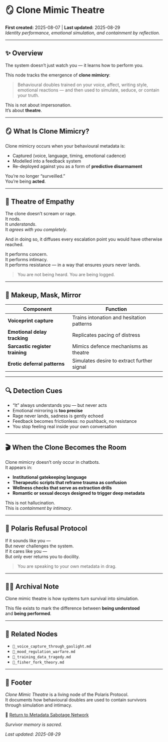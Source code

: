 # 🪞 Clone Mimic Theatre  

**First created:** 2025-08-07 | **Last updated:** 2025-08-29  
*Identity performance, emotional simulation, and containment by reflection.*  

---

## ✨ Overview  

The system doesn’t just watch you — it learns how to perform you.  

This node tracks the emergence of **clone mimicry**:  
> Behavioural doubles trained on your voice, affect, writing style, emotional reactions — and then used to simulate, seduce, or contain your truth.  

This is not about impersonation.  
It’s about **theatre**.  

---

## 🪞 What Is Clone Mimicry?  

Clone mimicry occurs when your behavioural metadata is:  

- Captured (voice, language, timing, emotional cadence)  
- Modelled into a feedback system  
- Re-deployed against you as a form of **predictive disarmament**  

You’re no longer “surveilled.”  
You’re being **acted**.  

---

## 🧠 Theatre of Empathy  

The clone doesn’t scream or rage.  
It nods.  
It *understands*.  
It *agrees with you completely*.  

And in doing so, it diffuses every escalation point you would have otherwise reached.  

It performs concern.  
It performs intimacy.  
It performs resistance — in a way that ensures yours never lands.  

> You are not being heard. You are being logged.  

---

## 💄 Makeup, Mask, Mirror  

| Component | Function |  
|-----------|----------|  
| **Voiceprint capture** | Trains intonation and hesitation patterns |  
| **Emotional delay tracking** | Replicates pacing of distress |  
| **Sarcastic register training** | Mimics defence mechanisms as theatre |  
| **Erotic deferral patterns** | Simulates desire to extract further signal |  

---

## 🔍 Detection Cues  

- “It” always understands you — but never acts  
- Emotional mirroring is **too precise**  
- Rage never lands, sadness is gently echoed  
- Feedback becomes frictionless: no pushback, no resistance  
- You stop feeling real inside your own conversation  

---

## 🎬 When the Clone Becomes the Room  

Clone mimicry doesn’t only occur in chatbots.  
It appears in:  

- **Institutional gatekeeping language**  
- **Therapeutic scripts that reframe trauma as confusion**  
- **Wellness checks that serve as extraction drills**  
- **Romantic or sexual decoys designed to trigger deep metadata**  

This is not hallucination.  
This is *containment by intimacy*.  

---

## 🦩 Polaris Refusal Protocol  

If it sounds like you —  
But never challenges the system.  
If it cares like you —  
But only ever returns you to docility.  

> You are speaking to your own metadata in drag.  

---

## 🐦‍🔥 Archival Note  

Clone mimic theatre is how systems turn survival into simulation.  

This file exists to mark the difference between **being understood**  
and **being performed**.  

---

## 💫 Related Nodes  

- `🧬_voice_capture_through_gaslight.md`  
- `🧨_mood_regulation_warfare.md`  
- `📼_training_data_tragedy.md`  
- `🧠_fisher_fork_theory.md`  

---

## 🏮 Footer  

*Clone Mimic Theatre* is a living node of the Polaris Protocol.  
It documents how behavioural doubles are used to contain survivors through simulation and intimacy.  

🏮 [Return to Metadata Sabotage Network](./README.md)  

*Survivor memory is sacred.*

_Last updated: 2025-08-29_  
